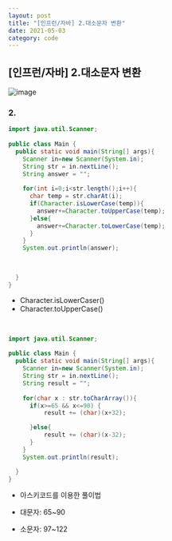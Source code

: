```yaml
---
layout: post
title: "[인프런/자바] 2.대소문자 변환"
date: 2021-05-03
category: code
---
```

## [인프런/자바] 2.대소문자 변환


![image](https://user-images.githubusercontent.com/66353700/116878657-a0d0ba80-ac5a-11eb-8dea-aac2dfce27c9.png)

### 2. 

```java
import java.util.Scanner;
  
public class Main {
  public static void main(String[] args){
    Scanner in=new Scanner(System.in);
    String str = in.nextLine();
    String answer = "";
    
    for(int i=0;i<str.length();i++){
      char temp = str.charAt(i);
      if(Character.isLowerCase(temp)){
        answer+=Character.toUpperCase(temp);
      }else{
      	answer+=Character.toLowerCase(temp);
      }
    }
    System.out.println(answer);

    
    
  }
}
```

- Character.isLowerCaser()
- Character.toUpperCase() 

<br>

```java
import java.util.Scanner;
  
public class Main {
  public static void main(String[] args){
    Scanner in=new Scanner(System.in);
    String str = in.nextLine();
    String result = "";
    
    for(char x : str.toCharArray()){
      if(x>=65 && x<=90) {
          result += (char)(x+32);

      }else{
          result += (char)(x-32);
      }
    }
    System.out.println(result);

  }
}
```

- 아스키코드를 이용한 풀이법

- 대문자: 65~90 

- 소문자: 97~122

 


